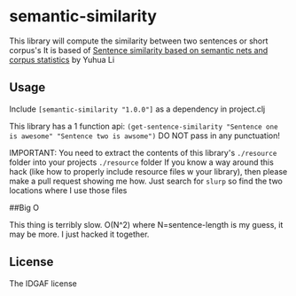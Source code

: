 # semantic-similarity

This library will compute the similarity between two sentences or short corpus's
It is based of [Sentence similarity based on semantic nets and corpus statistics](http://ieeexplore.ieee.org/xpl/articleDetails.jsp?tp=&arnumber=1644735&url=http%3A%2F%2Fieeexplore.ieee.org%2Fiel5%2F69%2F34468%2F01644735.pdf%3Farnumber%3D1644735) by Yuhua Li

## Usage
Include `[semantic-similarity "1.0.0"]` as a dependency in project.clj 

This library has a 1 function api: `(get-sentence-similarity "Sentence one is awesome" "Sentence two is awsome")`
DO NOT pass in any punctuation!

IMPORTANT: You need to extract the contents of this library's `./resource` folder into your projects `./resource` folder
If you know a way around this hack (like how to properly include resource files w your library), then please make a pull request showing me how. 
Just search for `slurp` so find the two locations where I use those files


##Big O

This thing is terribly slow. O(N^2) where N=sentence-length is my guess, it may be more. I just hacked it together.

## License

The IDGAF license
